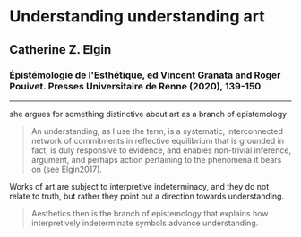 # Understanding understanding art

## Catherine Z. Elgin

### Épistémologie de l'Esthétique, ed Vincent Granata and Roger Pouivet. Presses Universitaire de Renne (2020), 139-150

---

she argues for something distinctive about art as a branch of epistemology

> An understanding, as I use the term, is a systematic, interconnected network of commitments in reflective equilibrium that is grounded in fact, is duly responsive to evidence, and enables non-trivial inference, argument, and perhaps action pertaining to the phenomena it bears on (see Elgin2017).

Works of art are subject to interpretive indeterminacy, and they do not relate to truth, but rather they point out a direction towards understanding.

> Aesthetics then is the branch of epistemology that explains how interpretively indeterminate symbols advance understanding.